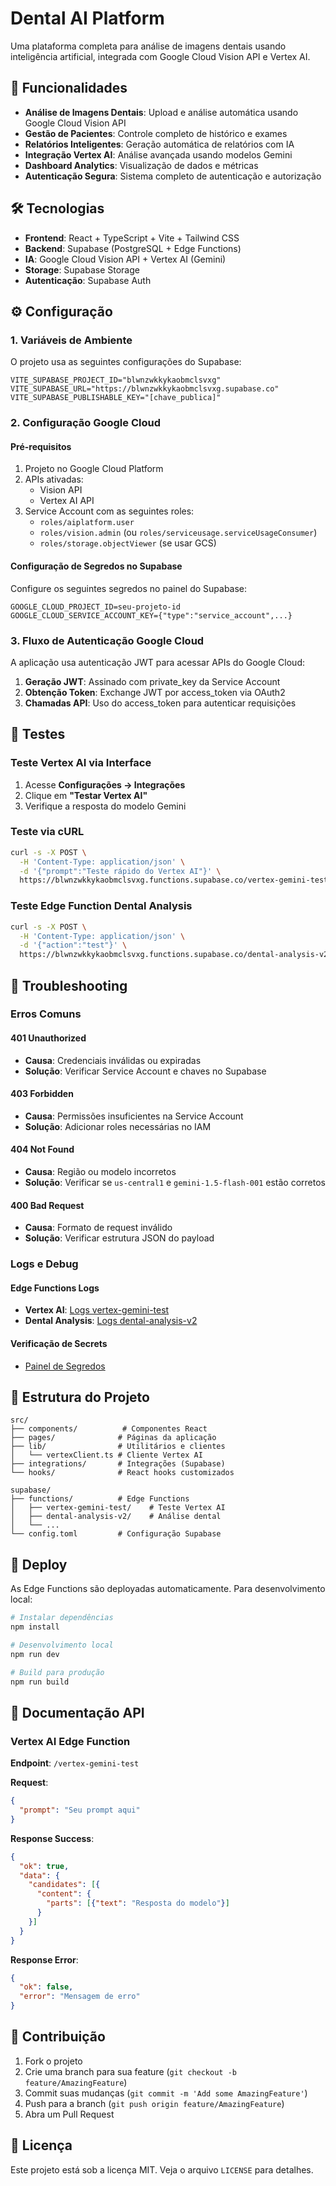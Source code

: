 # Dental AI Platform

Uma plataforma completa para análise de imagens dentais usando inteligência artificial, integrada com Google Cloud Vision API e Vertex AI.

## 🚀 Funcionalidades

- **Análise de Imagens Dentais**: Upload e análise automática usando Google Cloud Vision API
- **Gestão de Pacientes**: Controle completo de histórico e exames
- **Relatórios Inteligentes**: Geração automática de relatórios com IA
- **Integração Vertex AI**: Análise avançada usando modelos Gemini
- **Dashboard Analytics**: Visualização de dados e métricas
- **Autenticação Segura**: Sistema completo de autenticação e autorização

## 🛠️ Tecnologias

- **Frontend**: React + TypeScript + Vite + Tailwind CSS
- **Backend**: Supabase (PostgreSQL + Edge Functions)
- **IA**: Google Cloud Vision API + Vertex AI (Gemini)
- **Storage**: Supabase Storage
- **Autenticação**: Supabase Auth

## ⚙️ Configuração

### 1. Variáveis de Ambiente

O projeto usa as seguintes configurações do Supabase:

```env
VITE_SUPABASE_PROJECT_ID="blwnzwkkykaobmclsvxg"
VITE_SUPABASE_URL="https://blwnzwkkykaobmclsvxg.supabase.co"
VITE_SUPABASE_PUBLISHABLE_KEY="[chave_publica]"
```

### 2. Configuração Google Cloud

#### Pré-requisitos
1. Projeto no Google Cloud Platform
2. APIs ativadas:
   - Vision API
   - Vertex AI API
3. Service Account com as seguintes roles:
   - `roles/aiplatform.user`
   - `roles/vision.admin` (ou `roles/serviceusage.serviceUsageConsumer`)
   - `roles/storage.objectViewer` (se usar GCS)

#### Configuração de Segredos no Supabase
Configure os seguintes segredos no painel do Supabase:

```
GOOGLE_CLOUD_PROJECT_ID=seu-projeto-id
GOOGLE_CLOUD_SERVICE_ACCOUNT_KEY={"type":"service_account",...}
```

### 3. Fluxo de Autenticação Google Cloud

A aplicação usa autenticação JWT para acessar APIs do Google Cloud:

1. **Geração JWT**: Assinado com private_key da Service Account
2. **Obtenção Token**: Exchange JWT por access_token via OAuth2
3. **Chamadas API**: Uso do access_token para autenticar requisições

## 🧪 Testes

### Teste Vertex AI via Interface
1. Acesse **Configurações → Integrações**
2. Clique em **"Testar Vertex AI"**
3. Verifique a resposta do modelo Gemini

### Teste via cURL
```bash
curl -s -X POST \
  -H 'Content-Type: application/json' \
  -d '{"prompt":"Teste rápido do Vertex AI"}' \
  https://blwnzwkkykaobmclsvxg.functions.supabase.co/vertex-gemini-test
```

### Teste Edge Function Dental Analysis
```bash
curl -s -X POST \
  -H 'Content-Type: application/json' \
  -d '{"action":"test"}' \
  https://blwnzwkkykaobmclsvxg.functions.supabase.co/dental-analysis-v2
```

## 🔧 Troubleshooting

### Erros Comuns

#### 401 Unauthorized
- **Causa**: Credenciais inválidas ou expiradas
- **Solução**: Verificar Service Account e chaves no Supabase

#### 403 Forbidden
- **Causa**: Permissões insuficientes na Service Account
- **Solução**: Adicionar roles necessárias no IAM

#### 404 Not Found
- **Causa**: Região ou modelo incorretos
- **Solução**: Verificar se `us-central1` e `gemini-1.5-flash-001` estão corretos

#### 400 Bad Request
- **Causa**: Formato de request inválido
- **Solução**: Verificar estrutura JSON do payload

### Logs e Debug

#### Edge Functions Logs
- **Vertex AI**: [Logs vertex-gemini-test](https://supabase.com/dashboard/project/blwnzwkkykaobmclsvxg/functions/vertex-gemini-test/logs)
- **Dental Analysis**: [Logs dental-analysis-v2](https://supabase.com/dashboard/project/blwnzwkkykaobmclsvxg/functions/dental-analysis-v2/logs)

#### Verificação de Secrets
- [Painel de Segredos](https://supabase.com/dashboard/project/blwnzwkkykaobmclsvxg/settings/functions)

## 📁 Estrutura do Projeto

```
src/
├── components/          # Componentes React
├── pages/              # Páginas da aplicação
├── lib/                # Utilitários e clientes
│   └── vertexClient.ts # Cliente Vertex AI
├── integrations/       # Integrações (Supabase)
└── hooks/              # React hooks customizados

supabase/
├── functions/          # Edge Functions
│   ├── vertex-gemini-test/    # Teste Vertex AI
│   ├── dental-analysis-v2/    # Análise dental
│   └── ...
└── config.toml         # Configuração Supabase
```

## 🚀 Deploy

As Edge Functions são deployadas automaticamente. Para desenvolvimento local:

```bash
# Instalar dependências
npm install

# Desenvolvimento local
npm run dev

# Build para produção
npm run build
```

## 📖 Documentação API

### Vertex AI Edge Function

**Endpoint**: `/vertex-gemini-test`

**Request**:
```json
{
  "prompt": "Seu prompt aqui"
}
```

**Response Success**:
```json
{
  "ok": true,
  "data": {
    "candidates": [{
      "content": {
        "parts": [{"text": "Resposta do modelo"}]
      }
    }]
  }
}
```

**Response Error**:
```json
{
  "ok": false,
  "error": "Mensagem de erro"
}
```

## 🤝 Contribuição

1. Fork o projeto
2. Crie uma branch para sua feature (`git checkout -b feature/AmazingFeature`)
3. Commit suas mudanças (`git commit -m 'Add some AmazingFeature'`)
4. Push para a branch (`git push origin feature/AmazingFeature`)
5. Abra um Pull Request

## 📄 Licença

Este projeto está sob a licença MIT. Veja o arquivo `LICENSE` para detalhes.
